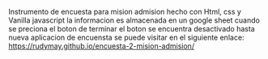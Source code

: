 Instrumento de encuesta para mision admision hecho con Html, css y Vanilla javascript
la informacion es almacenada en un google sheet cuando se preciona el boton de terminar
el boton se encuentra desactivado hasta nueva aplicacion de encuensta
se puede visitar en el siguiente enlace:
https://rudymay.github.io/encuesta-2-mision-admision/
